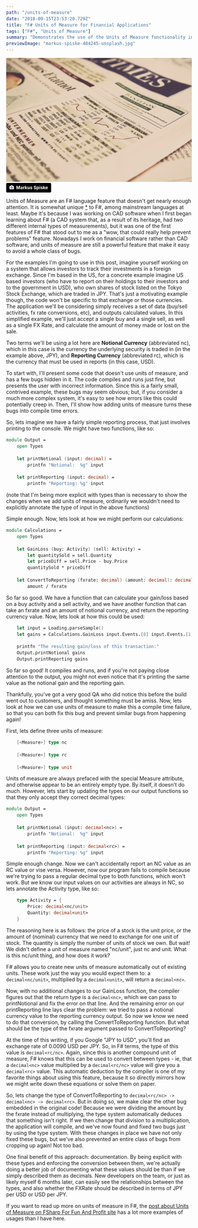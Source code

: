 ```yaml
---
path: "/units-of-measure"
date: "2018-09-15T23:53:20.729Z"
title: "F# Units of Measure for Financial Applications"
tags: ["F#", "Units of Measure"]
summary: "Demonstrates the use of the Units of Measure functionality in F#"
previewImage: "markus-spiske-484245-unsplash.jpg"
---
```

![Image of financial newspaper](markus-spiske-484245-unsplash.jpg)
<a style="background-color:black;color:white;text-decoration:none;padding:4px 6px;font-family:-apple-system, BlinkMacSystemFont, &quot;San Francisco&quot;, &quot;Helvetica Neue&quot;, Helvetica, Ubuntu, Roboto, Noto, &quot;Segoe UI&quot;, Arial, sans-serif;font-size:12px;font-weight:bold;line-height:1.2;display:inline-block;border-radius:3px" href="https://unsplash.com/@markusspiske?utm_medium=referral&amp;utm_campaign=photographer-credit&amp;utm_content=creditBadge" target="_blank" rel="noopener noreferrer" title="Download free do whatever you want high-resolution photos from Markus Spiske"><span style="display:inline-block;padding:2px 3px"><svg xmlns="http://www.w3.org/2000/svg" style="height:12px;width:auto;position:relative;vertical-align:middle;top:-1px;fill:white" viewBox="0 0 32 32"><title>unsplash-logo</title><path d="M20.8 18.1c0 2.7-2.2 4.8-4.8 4.8s-4.8-2.1-4.8-4.8c0-2.7 2.2-4.8 4.8-4.8 2.7.1 4.8 2.2 4.8 4.8zm11.2-7.4v14.9c0 2.3-1.9 4.3-4.3 4.3h-23.4c-2.4 0-4.3-1.9-4.3-4.3v-15c0-2.3 1.9-4.3 4.3-4.3h3.7l.8-2.3c.4-1.1 1.7-2 2.9-2h8.6c1.2 0 2.5.9 2.9 2l.8 2.4h3.7c2.4 0 4.3 1.9 4.3 4.3zm-8.6 7.5c0-4.1-3.3-7.5-7.5-7.5-4.1 0-7.5 3.4-7.5 7.5s3.3 7.5 7.5 7.5c4.2-.1 7.5-3.4 7.5-7.5z"></path></svg></span><span style="display:inline-block;padding:2px 3px">Markus Spiske</span></a>
<!-- start -->
Units of Measure are an F# language feature that doesn't get nearly enough attention.  It is somewhat unique [*](https://stackoverflow.com/questions/107243/are-units-of-measurement-unique-to-f) to F#, among mainstream languages at least.    Maybe it's because I was working on CAD software when I first began learning about F# (a CAD system that, as a result of its heritage, had two different internal types of measurements), but it was one of the first features of F# that stood out to me as a "wow, that could really help prevent problems" feature.  Nowadays I work on financial software rather than CAD software, and units of measure are still a powerful feature that make it easy to avoid a whole class of bugs.

For the examples I'm going to use in this post, imagine yourself working on a system that allows investors to track their investments in a foreign exchange.  Since I'm based in the US, for a concrete example imagine US based investors (who have to report on their holdings to their investors and to the government in USD), who own shares of stock listed on the Tokyo Stock Exchange, which are traded in JPY.  That's just a motivating example though, the code won't be specific to that exchange or those currencies.  The application we'll be considering simply receives a set of data (buy/sell activities, fx rate conversions, etc), and outputs calculated values.  In this simplified example, we'll just accept a single buy and a single sell, as well as a single FX Rate, and calculate the amount of money made or lost on the sale.

Two terms we'll be using a lot here are __Notional Currency__ (abbreviated nc), which in this case is the currency the underlying security is traded in (in the example above, JPY), and __Reporting Currency__ (abbreviated rc), which is the currency that must be used in reports (in this case, USD).

To start with, I'll present some code that doesn't use units of measure, and has a few bugs hidden in it.  The code compiles and runs just fine, but presents the user with incorrect information.  Since this is a fairly small, contrived example, these bugs may seem obvious; but, if you consider a much more complex system, it's easy to see how errors like this could potentially creep in.  Then, I'll show how adding units of measure turns these bugs into compile time errors.

So, lets imagine we have a fairly simple reporting process, that just involves printing to the console.  We might have two functions, like so:

```fsharp
module Output =
    open Types

    let printNotional (input: decimal) = 
        printfn "Notional:  %g" input

    let printReporting (input: decimal) =
        printfn "Reporting: %g" input
```
(note that I'm being more explicit with types than is necessary to show the changes when we add units of measure, ordinarily we wouldn't need to explicitly annotate the type of input in the above functions)

Simple enough.  Now, lets look at how we might perform our calculations:

```fsharp
module Calculations =
    open Types

    let GainLoss (buy: Activity) (sell: Activity) =
        let quantitySold = sell.Quantity
        let priceDiff = sell.Price - buy.Price
        quantitySold * priceDiff

    let ConvertToReporting (fxrate: decimal) (amount: decimal): decimal = 
        amount / fxrate
```

So far so good.  We have a function that can calculate your gain/loss based on a buy activity and a sell activity, and we have another function that can take an fxrate and an amount of notional currency, and return the reporting currency value.  Now, lets look at how this could be used:

```fsharp
    let input = Loading.parseSample()
    let gains = Calculations.GainLoss input.Events.[0] input.Events.[1]

    printfn "The resulting gain/loss of this transaction:"
    Output.printNotional gains
    Output.printReporting gains
```

So far so good!  It compiles and runs, and if you're not paying close attention to the output, you might not even notice that it's printing the same value as the notional gain and the reporting gain.

Thankfully, you've got a very good QA who did notice this before the build went out to customers, and thought something must be amiss.  Now, lets look at how we can use units of measure to make this a compile time failure, so that you can both fix this bug and prevent similar bugs from happening again!

First, lets define three units of measure:

```fsharp
    [<Measure>] type nc
    
    [<Measure>] type rc

    [<Measure>] type unit
```

Units of measure are always prefaced with the special Measure attribute, and otherwise appear to be an entirely empty type.  By itself, it doesn't do much.  However, lets start by updating the types on our output functions so that they only accept they correct decimal types:

```fsharp
module Output =
    open Types

    let printNotional (input: decimal<nc>) = 
        printfn "Notional:  %g" input

    let printReporting (input: decimal<rc>) =
        printfn "Reporting: %g" input
```

Simple enough change.  Now we can't accidentally report an NC value as an RC value or vise versa.  However, now our program fails to compile because we're trying to pass a regular decimal type to both functions, which won't work.  But we know our input values on our activities are always in NC, so lets annotate the Activity type, like so:

```fsharp
    type Activity = {
        Price: decimal<nc/unit>
        Quantity: decimal<unit>
    }
```

The reasoning here is as follows: the price of a stock is the unit price, or the amount of (nominal) currency that we need to exchange for one unit of stock.  The quantity is simply the number of units of stock we own.  But wait!  We didn't define a unit of measure named "nc/unit", just nc and unit.  What is this nc/unit thing, and how does it work?

F# allows you to create new units of measure automatically out of existing units.  These work just the way you would expect them to: a `decimal<nc/unit>`, multiplied by a `decimal<unit>`, will return a `decimal<nc>`.

Now, with no additional changes to our GainLoss function, the compiler figures out that the return type is a `decimal<nc>`, which we can pass to printNotional and fix the error on that line.  And the remaining error on our printReporting line lays clear the problem: we tried to pass a notional currency value to the reporting currency output.  So now we know we need to do that conversion, by calling the ConvertToReporting function.  But what should be the type of the fxrate argument passed to ConvertToReporting?

At the time of this writing, if you Google "JPY to USD", you'll find an exchange rate of 0.0090 USD per JPY.  So, in F# terms, the type of this value is `decimal<rc/nc>`.  Again, since this is another compound unit of measure, F# knows that this can be used to convert between types - ie, that a `decimal<nc>` value multiplied by a `decimal<rc/nc>` value will give you a `decimal<rc>` value.  This automatic deduction by the compiler is one of my favorite things about using this feature, because it so directly mirrors how we might write down these equations or solve them on paper.

So, lets change the type of ConvertToReporting to `decimal<rc/nc> -> decimal<nc> -> decimal<rc>`.  But in doing so, we make clear the other bug embedded in the original code!  Because we were dividing the amount by the fxrate instead of multiplying, the type system automatically deduces that something isn't right.  If we then change that division to a multiplication, the application will compile, and we've now found and fixed two bugs just by using the type system.  With these changes in place we have not only fixed these bugs, but we've also prevented an entire class of bugs from cropping up again!  Not too bad.

One final benefit of this approach: documentation.  By being explicit with these types and enforcing the conversion between them, we're actually doing a better job of documenting what these values should be than if we simply described them as decimals.  New developers on the team, or just as likely myself 6 months later, can easily see the relationships between the types, and also whether the FXRate should be described in terms of JPY per USD or USD per JPY.

If you want to read up more on units of measure in F#, the [post about Units of Measure on FSharp For Fun And Profit site](https://fsharpforfunandprofit.com/posts/units-of-measure/) has a lot more examples of usages than I have here.